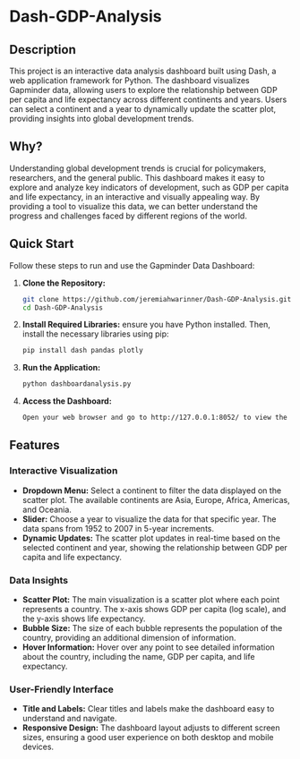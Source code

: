 # Dash-GDP-Analysis

## Description

This project is an interactive data analysis dashboard built using Dash, a web application framework for Python. The dashboard visualizes Gapminder data, allowing users to explore the relationship between GDP per capita and life expectancy across different continents and years. Users can select a continent and a year to dynamically update the scatter plot, providing insights into global development trends.

## Why?

Understanding global development trends is crucial for policymakers, researchers, and the general public. This dashboard makes it easy to explore and analyze key indicators of development, such as GDP per capita and life expectancy, in an interactive and visually appealing way. By providing a tool to visualize this data, we can better understand the progress and challenges faced by different regions of the world.

## Quick Start

Follow these steps to run and use the Gapminder Data Dashboard:

1. **Clone the Repository:**
   ```bash
   git clone https://github.com/jeremiahwarinner/Dash-GDP-Analysis.git
   cd Dash-GDP-Analysis
2. **Install Required Libraries:**
   ensure you have Python installed. Then, install the necessary libraries using pip:
   ```bash
   pip install dash pandas plotly
4. **Run the Application:**
    ```bash
   python dashboardanalysis.py
6. **Access the Dashboard:**
   ```bash
   Open your web browser and go to http://127.0.0.1:8052/ to view the dashboard.

## Features
### Interactive Visualization
- **Dropdown Menu:** Select a continent to filter the data displayed on the scatter plot. The available continents are Asia, Europe, Africa, Americas, and Oceania.
- **Slider:** Choose a year to visualize the data for that specific year. The data spans from 1952 to 2007 in 5-year increments.
- **Dynamic Updates:** The scatter plot updates in real-time based on the selected continent and year, showing the relationship between GDP per capita and life expectancy.

### Data Insights
- **Scatter Plot:** The main visualization is a scatter plot where each point represents a country. The x-axis shows GDP per capita (log scale), and the y-axis shows life expectancy.
- **Bubble Size:** The size of each bubble represents the population of the country, providing an additional dimension of information.
- **Hover Information:** Hover over any point to see detailed information about the country, including the name, GDP per capita, and life expectancy.

### User-Friendly Interface
- **Title and Labels:** Clear titles and labels make the dashboard easy to understand and navigate.
- **Responsive Design:** The dashboard layout adjusts to different screen sizes, ensuring a good user experience on both desktop and mobile devices.

